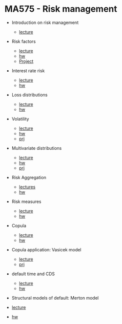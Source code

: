 # MA575 - Risk management

- Introduction on risk management
  - [lecture](./lectures/lec_intro.pdf)

- Risk factors
  - [lecture](./lectures/lec_factor.pdf)
  - [hw](./lectures/lec_factor_hw.pdf)
  - [Project](./projects/delta_hedging_prj.ipynb) 

- Interest rate risk
  - [lecture](./lectures/lec_rate.pdf)
  - [hw](./lectures/lec_rate_hw.pdf)

- Loss distributions
  - [lecture](./lectures/lec_loss.pdf)
  - [hw](./lectures/lec_loss_hw.pdf)

- Volatility
  - [lecture](./lectures/lec_vol.pdf)
  - [hw](./lectures/lec_vol_hw.pdf)
  - [prj](./projects/vol_estimation_prj.ipynb) 

- Multivariate distributions
  - [lecture](./lectures/lec_multivar.pdf)
  - [hw](./lectures/lec_multivar_hw.pdf)
  - [prj](./projects/correlation_estimation_prj.ipynb)

- Risk Aggregation
  - [lectures](./lectures/lec_aggregation.pdf)
  - [hw](./lectures/lec_aggregation_hw.pdf)
  
- Risk measures
  - [lecture](./lectures/lec_var.pdf)
  - [hw](./lectures/lec_var_hw.pdf)

- Copula
  - [lecture](./lectures/lec_copula.pdf)
  - [hw](./lectures/lec_copula_hw.pdf)

- Copula application: Vasicek model
  - [lecture](./lectures/lec_vasicek.pdf)
  - [prj](./projects/vasicek.ipynb)

- default time and CDS
  - [lecture](./lectures/lec_default.pdf)
  - [hw](./lectures/lec_default_hw.pdf)

- Structural models of default: Merton model
 - [lecture](./lectures/lec_merton.pdf)
 - [hw](./lectures/lec_merton_hw.pdf)